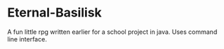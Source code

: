# Eternal-Basilisk
A fun little rpg written earlier for a school project in java. Uses command line interface.
